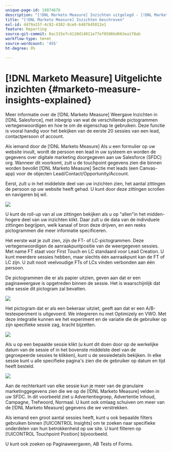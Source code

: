 ```yaml
---
unique-page-id: 18874676
description: "[!DNL Marketo Measure] Inzichten uitgelegd - [!DNL Marketo Measure] - Productdocumentatie"
title: "[!DNL Marketo Measure] Inzichten beschreven"
exl-id: d479a15f-4c92-4302-8ce8-6487645012e1
feature: Reporting
source-git-commit: 8ac315e7c4110d14811e77ef0586bd663ea1f8ab
workflow-type: tm+mt
source-wordcount: '455'
ht-degree: 0%

---
```


# [!DNL Marketo Measure] Uitgelichte inzichten {#marketo-measure-insights-explained}

Meer informatie over de [!DNL Marketo Measure] Weergave Inzichten in [!DNL Salesforce], met inbegrip van wat de verschillende pictogrammen vertegenwoordigen en hoe te om de eigenschap te gebruiken. Deze functie is vooral handig voor het bekijken van de eerste 20 sessies van een lead, contactpersoon of account.

Als iemand door de [!DNL Marketo Measure] Als u een formulier op uw website invult, wordt de persoon een lead in uw systeem en worden de gegevens over digitale marketing doorgegeven aan uw Salesforce (SFDC) org. Wanneer dit voorkomt, zult u de touchpoint gegevens zien die binnen worden bevolkt [!DNL Marketo Measure] Sectie met leads (een Canvas-app) voor de objecten Lead/Contact/Opportunity/Account.

Eerst, zult u in het middelste deel van uw inzichten zien, het aantal zittingen de persoon op uw website heeft gehad. U kunt door deze zittingen scrollen en navigeren bij wil.

![](assets/1.png)

U kunt de roll-up van al uw zittingen bekijken als u op &quot;allen&quot;in het midden-hogere deel van uw inzichten klikt. Daar zult u de data van de individuele zittingen begrijpen, welk kanaal of bron deze drijven, en een reeks pictogrammen die meer informatie specificeren.

Het eerste wat je zult zien, zijn de FT- of LC-pictogrammen. Deze vertegenwoordigen de aanraakpuntpositie van de weergegeven sessies. Met name FT staat voor First Touch en LC standaard voor Lead Creation. U kunt meerdere sessies hebben, maar slechts één aanraakpunt kan de FT of LC zijn. U zult nooit veelvoudige FTs of LCs vinden verbonden aan één persoon.

De pictogrammen die er als papier uitzien, geven aan dat er een paginaweergave is opgetreden binnen de sessie. Het is waarschijnlijk dat elke sessie dit pictogram zal bevatten.

![](assets/2.png)

Het pictogram dat er als een bekeraar uitziet, geeft aan dat er een A/B-testexperiment is uitgevoerd. We integreren nu met Optimizely en VWO. Met deze integratie kunnen we het experiment en de variatie die de gebruiker op zijn specifieke sessie zag, kracht bijzetten.

![](assets/3.png)

Als u op een bepaalde sessie klikt (u kunt dit doen door op de werkelijke datum van de sessie of in het bovenste middelste deel van de gegroepeerde sessies te klikken), kunt u de sessiedetails bekijken. In elke sessie kunt u alle specifieke pagina&#39;s zien die de gebruiker op datum en tijd heeft besteld.

![](assets/4.png)

Aan de rechterkant van elke sessie kun je meer van de granulaire marketinggegevens zien die we op de [!DNL Marketo Measure] velden in uw SFDC. In dit voorbeeld ziet u Advertentiegroep, Advertentie Inhoud, Campagne, Trefwoord, Normaal. U kunt ook omlaag schuiven om meer van de [!DNL Marketo Measure] gegevens die we verstrekken.

Als iemand een groot aantal sessies heeft, kunt u ook bepaalde filters gebruiken binnen [!UICONTROL Insights] om te zoeken naar specifieke onderdelen van hun betrokkenheid op uw site. U kunt filteren op [!UICONTROL Touchpoint Position] bijvoorbeeld.

U kunt ook zoeken op Paginaweergaven, AB Tests of Forms.
